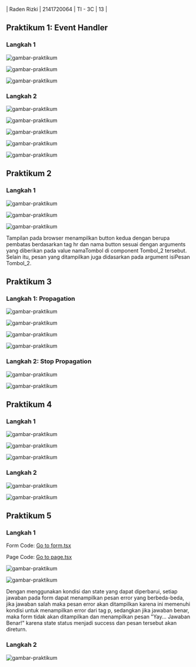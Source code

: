 | Raden Rizki | 2141720064 | TI - 3C | 13 |

## Praktikum 1: Event Handler

### Langkah 1

![gambar-praktikum](../pbf-pertemuan-04/img/praktikum_1_langkah_1_1.png)

![gambar-praktikum](../pbf-pertemuan-04/img/praktikum_1_langkah_1_2.png)

![gambar-praktikum](../pbf-pertemuan-04/img/praktikum_1_langkah_1_3.png)

### Langkah 2

![gambar-praktikum](../pbf-pertemuan-04/img/praktikum_1_langkah_2_1.png)

![gambar-praktikum](../pbf-pertemuan-04/img/praktikum_1_langkah_2_2.png)

![gambar-praktikum](../pbf-pertemuan-04/img/praktikum_1_langkah_2_3.png)

![gambar-praktikum](../pbf-pertemuan-04/img/praktikum_1_langkah_2_4.png)

![gambar-praktikum](../pbf-pertemuan-04/img/praktikum_1_langkah_2_5.png)

## Praktikum 2

### Langkah 1

![gambar-praktikum](../pbf-pertemuan-04/img/praktikum_2_langkah_1_1.png)

![gambar-praktikum](../pbf-pertemuan-04/img/praktikum_2_langkah_1_2.png)

![gambar-praktikum](../pbf-pertemuan-04/img/praktikum_2_langkah_1_3.png)

Tampilan pada browser menampilkan button kedua dengan berupa pembatas berdasarkan tag hr dan nama button sesuai dengan arguments yang diberikan pada value namaTombol di component Tombol_2 tersebut. Selain itu, pesan yang ditampilkan juga didasarkan pada argument isiPesan Tombol_2.

## Praktikum 3

### Langkah 1: Propagation

![gambar-praktikum](../pbf-pertemuan-04/img/praktikum_3_langkah_1_1.png)

![gambar-praktikum](../pbf-pertemuan-04/img/praktikum_3_langkah_1_2.png)

![gambar-praktikum](../pbf-pertemuan-04/img/praktikum_3_langkah_1_3.png)

![gambar-praktikum](../pbf-pertemuan-04/img/praktikum_3_langkah_1_4.png)

### Langkah 2: Stop Propagation

![gambar-praktikum](../pbf-pertemuan-04/img/praktikum_3_langkah_2_1.png)

![gambar-praktikum](../pbf-pertemuan-04/img/praktikum_3_langkah_2_2.png)

## Praktikum 4

### Langkah 1

![gambar-praktikum](../pbf-pertemuan-04/img/praktikum_4_langkah_1_1.png)

![gambar-praktikum](../pbf-pertemuan-04/img/praktikum_4_langkah_1_2.png)

![gambar-praktikum](../pbf-pertemuan-04/img/praktikum_4_langkah_1_3.png)

### Langkah 2

![gambar-praktikum](../pbf-pertemuan-04/img/praktikum_4_langkah_2_1.png)

![gambar-praktikum](../pbf-pertemuan-04/img/praktikum_4_langkah_2_2.png)

## Praktikum 5

### Langkah 1

Form Code: [Go to form.tsx](/pbf-pertemuan-04/src/components/form.tsx)

Page Code: [Go to page.tsx](/pbf-pertemuan-04/src/app/page.tsx)

![gambar-praktikum](../pbf-pertemuan-04/img/praktikum_5_langkah_1_1.png)

![gambar-praktikum](../pbf-pertemuan-04/img/praktikum_5_langkah_1_2.png)

Dengan menggunakan kondisi dan state yang dapat diperbarui, setiap jawaban pada form dapat menampilkan pesan error yang berbeda-beda, jika jawaban salah maka pesan error akan ditampilkan karena ini memenuhi kondisi untuk menampilkan error dari tag p, sedangkan jika jawaban benar, maka form tidak akan ditampilkan dan menampilkan pesan "Yay... Jawaban Benar!" karena state status menjadi success dan pesan tersebut akan direturn.

### Langkah 2

![gambar-praktikum](../pbf-pertemuan-04/img/praktikum_5_langkah_2_1.png)
